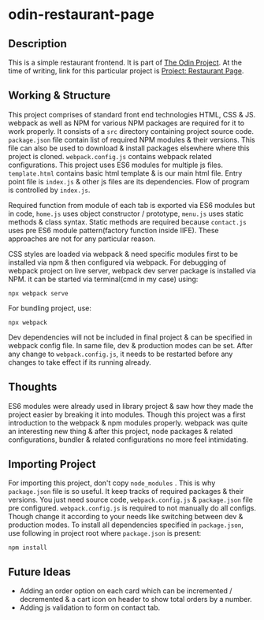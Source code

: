 # odin-restaurant-page

## Description

This is a simple restaurant frontend. It is part of [The Odin Project](https://www.theodinproject.com/). At the time of writing, link for this particular project is [Project: Restaurant Page](https://www.theodinproject.com/lessons/node-path-javascript-restaurant-page).

## Working & Structure

This project comprises of standard front end technologies HTML, CSS & JS. webpack as well as NPM for various NPM packages are required for it to work properly. It consists of a `src` directory containing project source code. `package.json` file contain list of required NPM modules & their versions. This file can also be used to download & install packages elsewhere where this project is cloned. `webpack.config.js` contains webpack related configurations. This project uses ES6 modules for multiple js files. `template.html` contains basic html template & is our main html file. Entry point file is `index.js` & other js files are its dependencies. Flow of program is controlled by `index.js`.

Required function from module of each tab is exported via ES6 modules but in code, `home.js` uses object constructor / prototype, `menu.js` uses static methods & class syntax. Static methods are required because `contact.js` uses pre ES6 module pattern(factory function inside IIFE). These approaches are not for any particular reason.

 CSS styles are loaded via webpack & need specific modules first to be installed via npm & then configured via webpack. For debugging of webpack project on live server, webpack dev server package is installed via NPM. it can be started via terminal(cmd in my case) using:

    npx webpack serve

For bundling project, use:

    npx webpack

Dev dependencies will not be included in final project & can be specified in webpack config file. In same file, dev & production modes can be set. After any change to `webpack.config.js`, it needs to be restarted before any changes to take effect if its running already.

## Thoughts

ES6 modules were already used in library project & saw how they made the project easier by breaking it into modules. Though this project was a first introduction to the webpack & npm modules properly. webpack was quite an interesting new thing & after this project, node packages & related configurations, bundler & related configurations no more feel intimidating.

## Importing Project

For importing this project, don't copy `node_modules` . This is why `package.json` file is so useful. It keep tracks of required packages & their versions. You just need source code, `webpack.config.js` & `package.json` file pre configured. `webpack.config.js` is required to not manually do all configs. Though change it according to your needs like switching between dev & production modes. To install all dependencies specified in `package.json`, use following in project root where `package.json` is present:

    npm install

## Future Ideas

- Adding an order option on each card which can be incremented / decremented & a cart icon on header to show total orders by a number.
- Adding js validation to form on contact tab.
